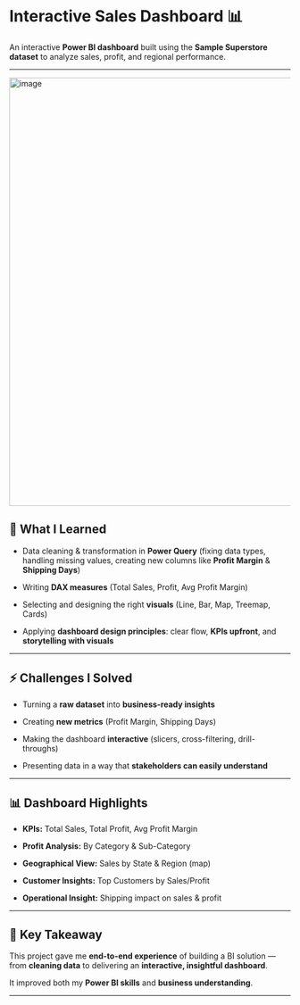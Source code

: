 # Interactive Sales Dashboard 📊



An interactive **Power BI dashboard** built using the **Sample Superstore dataset** to analyze sales, profit, and regional performance.



---
<img width="1366" height="768" alt="image" src="https://github.com/user-attachments/assets/572afdc7-7d4c-4543-8daa-fdc0bebd4b79" />




## 📝 What I Learned

- Data cleaning & transformation in **Power Query** (fixing data types, handling missing values, creating new columns like **Profit Margin** & **Shipping Days**)

- Writing **DAX measures** (Total Sales, Profit, Avg Profit Margin)

- Selecting and designing the right **visuals** (Line, Bar, Map, Treemap, Cards)

- Applying **dashboard design principles**: clear flow, **KPIs upfront**, and **storytelling with visuals**



---



## ⚡ Challenges I Solved

- Turning a **raw dataset** into **business-ready insights**

- Creating **new metrics** (Profit Margin, Shipping Days)

- Making the dashboard **interactive** (slicers, cross-filtering, drill-throughs)

- Presenting data in a way that **stakeholders can easily understand**



---



## 📊 Dashboard Highlights

- **KPIs:** Total Sales, Total Profit, Avg Profit Margin

- **Profit Analysis:** By Category & Sub-Category

- **Geographical View:** Sales by State & Region (map)

- **Customer Insights:** Top Customers by Sales/Profit

- **Operational Insight:** Shipping impact on sales & profit



---



## 🌟 Key Takeaway

This project gave me **end-to-end experience** of building a BI solution — from **cleaning data** to delivering an **interactive, insightful dashboard**.

It improved both my **Power BI skills** and **business understanding**.



---
